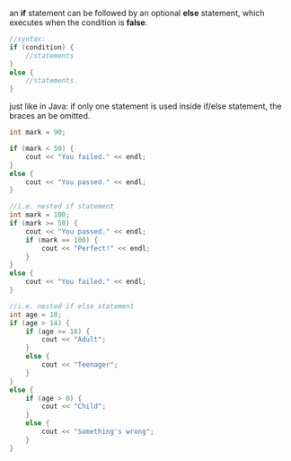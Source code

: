an **if** statement can be followed by an optional **else** statement, which executes when the condition is **false**.
```cpp
//syntax:
if (condition) {
	//statements
}
else {
	//statements
}
```
just like in Java: if only one statement is used inside if/else statement, the braces an be omitted.

```cpp
int mark = 90;

if (mark < 50) {
	cout << "You failed." << endl;
}
else {
	cout << "You passed." << endl;
}
```

```cpp
//i.e. nested if statement
int mark = 100;
if (mark >= 50) {
	cout << "You passed." << endl;
	if (mark == 100) {
		cout << "Perfect!" << endl;
	}
}
else {
	cout << "You failed." << endl;
}
```

```cpp
//i.e. nested if else statement
int age = 18;
if (age > 14) {
	if (age >= 18) {
		cout << "Adult";
	}
	else {
		cout << "Teenager";
	}
}
else {
	if (age > 0) {
		cout << "Child";
	}
	else {
		cout << "Something's wrong";
	}
}
```